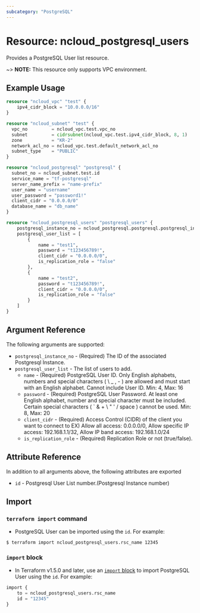 ```yaml
---
subcategory: "PostgreSQL"
---
```


# Resource: ncloud_postgresql_users

Provides a PostgreSQL User list resource.

~> **NOTE:** This resource only supports VPC environment.

## Example Usage

```terraform
resource "ncloud_vpc" "test" {
    ipv4_cidr_block = "10.0.0.0/16"
}

resource "ncloud_subnet" "test" {
  vpc_no         = ncloud_vpc.test.vpc_no
  subnet         = cidrsubnet(ncloud_vpc.test.ipv4_cidr_block, 8, 1)
  zone           = "KR-2"
  network_acl_no = ncloud_vpc.test.default_network_acl_no
  subnet_type    = "PUBLIC"
}

resource "ncloud_postgresql" "postgresql" {
  subnet_no = ncloud_subnet.test.id
  service_name = "tf-postgresql"
  server_name_prefix = "name-prefix"
  user_name = "username"
  user_password = "password1!"
  client_cidr = "0.0.0.0/0"
  database_name = "db_name"
}

resource "ncloud_postgresql_users" "postgresql_users" {
	postgresql_instance_no = ncloud_postgresql.postgresql.postgresql_instance_no
	postgresql_user_list = [
		{
			name = "test1",
			password = "t123456789!",
			client_cidr = "0.0.0.0/0",
			is_replication_role = "false"
		},
		{
			name = "test2",
			password = "t123456789!",
			client_cidr = "0.0.0.0/0",
			is_replication_role = "false"
		}
	]
}
```

## Argument Reference
The following arguments are supported:

* `postgresql_instance_no` - (Required) The ID of the associated Postgresql Instance.
* `postgresql_user_list` - The list of users to add.
  * `name` - (Required) PostgreSQL User ID. Only English alphabets, numbers and special characters ( \ _ , - ) are allowed and must start with an English alphabet. Cannot include User ID. Min: 4, Max: 16
  * `password` - (Required) PostgreSQL User Password. At least one English alphabet, number and special character must be included. Certain special characters ( ` & + \ " ' / space ) cannot be used. Min: 8, Max: 20
  * `client_cidr` - (Required) Access Control (CIDR) of the client you want to connect to EX) Allow all access: 0.0.0.0/0, Allow specific IP access: 192.168.1.1/32, Allow IP band access: 192.168.1.0/24
  * `is_replication_role` - (Required) Replication Role or not (true/false).

## Attribute Reference
In addition to all arguments above, the following attributes are exported

* `id` - Postgresql User List number.(Postgresql Instance number)

## Import

### `terraform import` command

* PostgreSQL User can be imported using the `id`. For example:

```console
$ terraform import ncloud_postgresql_users.rsc_name 12345
```

### `import` block

* In Terraform v1.5.0 and later, use an [`import` block](https://developer.hashicorp.com/terraform/language/import) to import PostgreSQL User using the `id`. For example:

```terraform
import {
    to = ncloud_postgresql_users.rsc_name
    id = "12345"
}
```